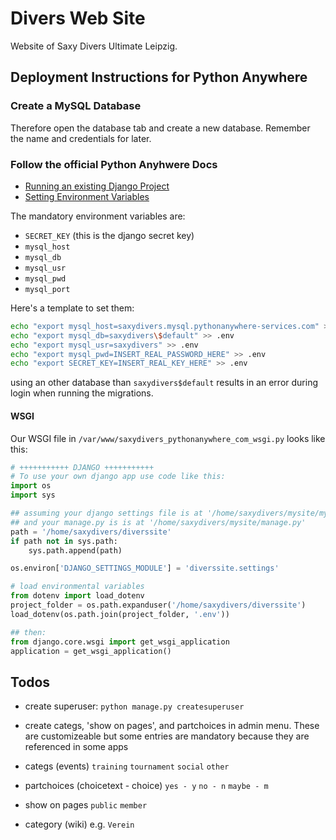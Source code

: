 # Divers Web Site
Website of Saxy Divers Ultimate Leipzig.
## Deployment Instructions for Python Anywhere
### Create a MySQL Database
Therefore open the database tab and create a new database. Remember the name and credentials for later.
### Follow the official Python Anyhwere Docs
 + [Running an existing Django Project](https://help.pythonanywhere.com/pages/DeployExistingDjangoProject)
 + [Setting Environment Variables](https://help.pythonanywhere.com/pages/environment-variables-for-web-apps)

The mandatory environment variables are:
+ `SECRET_KEY` (this is the django secret key)
+ `mysql_host`
+ `mysql_db`
+ `mysql_usr`
+ `mysql_pwd`
+ `mysql_port`

Here's a template to set them:
```bash
echo "export mysql_host=saxydivers.mysql.pythonanywhere-services.com" >> .env
echo "export mysql_db=saxydivers\$default" >> .env
echo "export mysql_usr=saxydivers" >> .env
echo "export mysql_pwd=INSERT_REAL_PASSWORD_HERE" >> .env
echo "export SECRET_KEY=INSERT_REAL_KEY_HERE" >> .env
```
using an other database than `saxydivers$default` results in an error during login when running the migrations.
#### WSGI

Our WSGI file in `/var/www/saxydivers_pythonanywhere_com_wsgi.py` looks like this:

```python
# +++++++++++ DJANGO +++++++++++
# To use your own django app use code like this:
import os
import sys

## assuming your django settings file is at '/home/saxydivers/mysite/mysite/settings.py'
## and your manage.py is is at '/home/saxydivers/mysite/manage.py'
path = '/home/saxydivers/diverssite'
if path not in sys.path:
    sys.path.append(path)

os.environ['DJANGO_SETTINGS_MODULE'] = 'diverssite.settings'

# load environmental variables
from dotenv import load_dotenv
project_folder = os.path.expanduser('/home/saxydivers/diverssite')
load_dotenv(os.path.join(project_folder, '.env'))

## then:
from django.core.wsgi import get_wsgi_application
application = get_wsgi_application()

```

## Todos
+ create superuser: `python manage.py createsuperuser`

+ create categs, 'show on pages', and partchoices in admin menu. These are customizeable but some entries are mandatory
because they are referenced in some apps

+ categs (events) `training` `tournament` `social` `other`
+ partchoices (choicetext - choice) `yes - y` `no - n` `maybe - m`
+ show on pages `public` `member`
+ category (wiki) e.g. `Verein`
